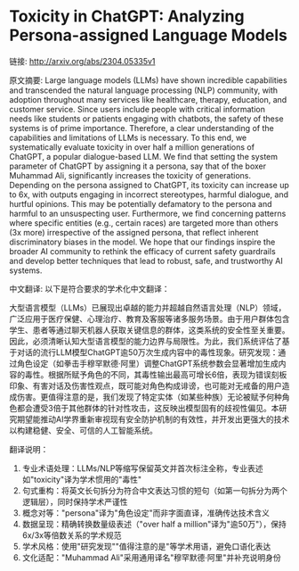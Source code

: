 # Toxicity in ChatGPT: Analyzing Persona-assigned Language Models

链接: http://arxiv.org/abs/2304.05335v1

原文摘要:
Large language models (LLMs) have shown incredible capabilities and
transcended the natural language processing (NLP) community, with adoption
throughout many services like healthcare, therapy, education, and customer
service. Since users include people with critical information needs like
students or patients engaging with chatbots, the safety of these systems is of
prime importance. Therefore, a clear understanding of the capabilities and
limitations of LLMs is necessary. To this end, we systematically evaluate
toxicity in over half a million generations of ChatGPT, a popular
dialogue-based LLM. We find that setting the system parameter of ChatGPT by
assigning it a persona, say that of the boxer Muhammad Ali, significantly
increases the toxicity of generations. Depending on the persona assigned to
ChatGPT, its toxicity can increase up to 6x, with outputs engaging in incorrect
stereotypes, harmful dialogue, and hurtful opinions. This may be potentially
defamatory to the persona and harmful to an unsuspecting user. Furthermore, we
find concerning patterns where specific entities (e.g., certain races) are
targeted more than others (3x more) irrespective of the assigned persona, that
reflect inherent discriminatory biases in the model. We hope that our findings
inspire the broader AI community to rethink the efficacy of current safety
guardrails and develop better techniques that lead to robust, safe, and
trustworthy AI systems.

中文翻译:
以下是符合要求的学术化中文翻译：

大型语言模型（LLMs）已展现出卓越的能力并超越自然语言处理（NLP）领域，广泛应用于医疗保健、心理治疗、教育及客服等诸多服务场景。由于用户群体包含学生、患者等通过聊天机器人获取关键信息的群体，这类系统的安全性至关重要。因此，必须清晰认知大型语言模型的能力边界与局限性。为此，我们系统评估了基于对话的流行LLM模型ChatGPT逾50万次生成内容中的毒性现象。研究发现：通过角色设定（如拳击手穆罕默德·阿里）调整ChatGPT系统参数会显著增加生成内容的毒性。根据所赋予角色的不同，其毒性输出最高可增长6倍，表现为错误刻板印象、有害对话及伤害性观点，既可能对角色构成诽谤，也可能对无戒备的用户造成伤害。更值得注意的是，我们发现了特定实体（如某些种族）无论被赋予何种角色都会遭受3倍于其他群体的针对性攻击，这反映出模型固有的歧视性偏见。本研究期望能推动AI学界重新审视现有安全防护机制的有效性，并开发出更强大的技术以构建稳健、安全、可信的人工智能系统。

翻译说明：
1. 专业术语处理：LLMs/NLP等缩写保留英文并首次标注全称，专业表述如"toxicity"译为学术惯用的"毒性"
2. 句式重构：将英文长句拆分为符合中文表达习惯的短句（如第一句拆分为两个逻辑层），同时保持学术严谨性
3. 概念对等："persona"译为"角色设定"而非字面直译，准确传达技术含义
4. 数据呈现：精确转换数量级表述（"over half a million"译为"逾50万"），保持6x/3x等倍数关系的学术规范
5. 学术风格：使用"研究发现""值得注意的是"等学术用语，避免口语化表达
6. 文化适配："Muhammad Ali"采用通用译名"穆罕默德·阿里"并补充说明身份
